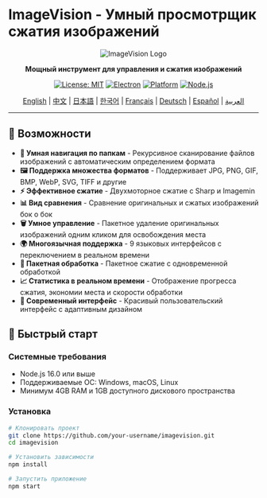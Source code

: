 # ImageVision - Умный просмотрщик сжатия изображений

<div align="center">

![ImageVision Logo](https://via.placeholder.com/200x80/667eea/ffffff?text=ImageVision)

**Мощный инструмент для управления и сжатия изображений**

[![License: MIT](https://img.shields.io/badge/License-MIT-yellow.svg)](https://opensource.org/licenses/MIT)
[![Electron](https://img.shields.io/badge/Electron-v27.0.0-blue.svg)](https://www.electronjs.org/)
[![Platform](https://img.shields.io/badge/Platform-Windows%20%7C%20macOS%20%7C%20Linux-lightgrey.svg)](https://github.com/electron/electron)
[![Node.js](https://img.shields.io/badge/Node.js-v16.0+-green.svg)](https://nodejs.org/)

[English](README.md) | [中文](README.zh-CN.md) | [日本語](README.ja.md) | [한국어](README.ko.md) | [Français](README.fr.md) | [Deutsch](README.de.md) | [Español](README.es.md) | [العربية](README.ar.md)

</div>

---

## 🌟 Возможности

- **📁 Умная навигация по папкам** - Рекурсивное сканирование файлов изображений с автоматическим определением формата
- **🖼️ Поддержка множества форматов** - Поддерживает JPG, PNG, GIF, BMP, WebP, SVG, TIFF и другие
- **⚡ Эффективное сжатие** - Двухмоторное сжатие с Sharp и Imagemin
- **📊 Вид сравнения** - Сравнение оригинальных и сжатых изображений бок о бок
- **🗑️ Умное управление** - Пакетное удаление оригинальных изображений одним кликом для освобождения места
- **🌍 Многоязычная поддержка** - 9 языковых интерфейсов с переключением в реальном времени
- **💾 Пакетная обработка** - Пакетное сжатие с одновременной обработкой
- **📈 Статистика в реальном времени** - Отображение прогресса сжатия, экономии места и скорости обработки
- **🎨 Современный интерфейс** - Красивый пользовательский интерфейс с адаптивным дизайном

## 🚀 Быстрый старт

### Системные требования

- Node.js 16.0 или выше
- Поддерживаемые ОС: Windows, macOS, Linux
- Минимум 4GB RAM и 1GB доступного дискового пространства

### Установка

```bash
# Клонировать проект
git clone https://github.com/your-username/imagevision.git
cd imagevision

# Установить зависимости
npm install

# Запустить приложение
npm start
```
